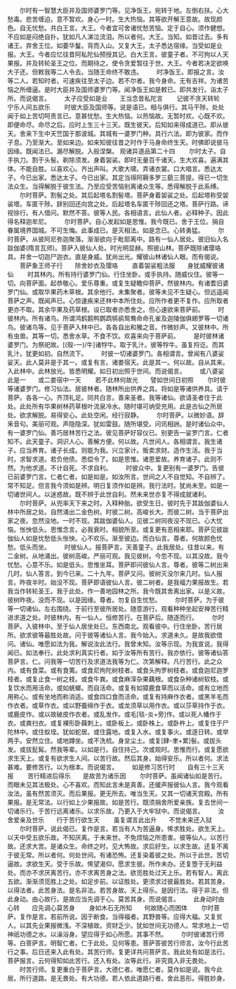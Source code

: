 <!-- { "loadSidebar": true } -->
　　尔时有一智慧大臣并及国师婆罗门等。见净饭王。宛转于地。左倒右扶。心大愁毒。悲苦缠迫。意不暂欢。身心一时。生大热恼。其等欲开解王意故。故现颜色。自无忧愁。共白王言。大王。今者宜可舍诸忧愁苦恼。定于自心。须作健想。不应如是闷绝自扑。犹如凡人涕泣流泪。所以者何。大王。当知。如昔过去。多有诸王。弃舍王位。如萎华鬘。背而入山。又复大王。太子悉达宿缘。当受如是业报。大王。今者应忆往昔阿私陀仙预授其记。白大王言。彼童子者。不可拘以人天果报。并及转轮圣王之位。而期待之。使令贪爱暂往于世。大王。今者若决定欲唤大子还。但敕我等二人令去。当随王命终不敢违。
　　时净饭王。即报之言。汝等二人。若知时者。可速疾往至太子边。若不尔者。我今身命。无有吉祥。为诸苦恼之所缠逼。是时大臣并及国师婆罗门等。闻净饭王如是敕已。即共发行。诣太子所。而说偈言。
　　太子应受如是业　　王当念昔私陀言
　　记彼不贪天转轮　　宁乐人间五欲乐
　　时彼大臣及国师等。说是语已。相与俱行。其马干陟。处处闻于如上苦切呵责言已。意甚忧愁。生大热恼。以热恼故。无暂时欢。心既不欢。即便命尽。命尽之后。应时上生三十三天。既生彼天。后知如来得成道已。即从彼天。舍来下生中天竺国于那波城。其城有一婆罗门种。具行六法。即为彼家。而作子息。乃至渐大。至如来边。如来知彼往昔之时作于马身命终生天。时佛即说彼马因缘。既闻法已。漏尽解脱。入般涅槃。
观诸异道品第二十四
　　尔时太子。自手执刀。割于头髻。剃除须发。身着袈裟。即时无量百千诸天。生大欢喜。遍满其体。不能自胜。以喜欢心。齐出声叫。大歌大啸。弄诸衣裳。口大唱言。悉达太子。今已出家。悉达太子。今已出家。其定当得阿耨多罗三藐三菩提。得已一切生法众生。当得解脱于彼生法。乃至应受苦恼别离诸众生等。悉得解脱于此系缚。
　　尔时菩萨。割髻之处。其后起塔名割髻塔。菩萨身着袈裟之处。后起塔称受袈裟塔。车匿干陟。辞别回还向宫之处。后起塔名车匿干陟回还之塔。菩萨行路。谛视徐行。有人借问。默然不答。彼等人民。各相语言。此仙人者。必释种子。因此得名释迦牟尼。
　　尔时菩萨。自心发起如是思惟。我今既已。舍于王位。捐自眷属境界国城。不可生悔。此事成已。是灭相法。如是念已。心转勇猛。
　　尔时菩萨。从彼阿尼弥迦聚落。渐渐欲向于毗耶离中。路有一仙人居处。彼旧仙入名跋伽婆(隋言瓦师)。菩萨入彼仙人处。时光明显赫。照彼山林。菩萨既除诸璎珞具。并舍一切迦尸迦衣。直是身威。犹尚出光。耀彼山林诸仙人眼。而有偈说。
　　菩萨象王师子行　　除舍妙衣及璎珞
　　直着袈裟粗法服　　身犹威耀彼诸仙
　　时其林内。所有持行婆罗门仙。行住坐卧。或手执持。随威仪住。彼等一切。向菩萨面。起恭敬心。爱乐尊重。或复生疑瞻仰菩萨。然彼林内。有诸耆旧婆罗门仙。或取华果药木草根。其余他行。未集聚者。彼等未见不生疑心。但远遥闻菩萨之声。既闻声已。心惊速疾来还林中本所住处。应所作者更不复作。应所取者更亦不取。其余华果及药草根。设已取者亦悉舍之。但心速欲来菩萨前。
　　时彼林内。所有诸鸟。所谓鸿鹤鹅鸭鹦鹉鸲鹆鸳鸯命命孔雀及迦陵伽俱翅罗等一切诸鸟。彼诸鸟等。见于菩萨入林中已。各各自出和雅之音。作微妙声。又彼林中。所有虫兽。其等一切。悉舍水草。不食不饮。欢喜来向于菩萨前。
　　是时彼林诸婆罗门。为祭祀故。[(殼-一)/牛]诸牸牛。取于乳汁。彼等牸牛。虽复捋讫。而其乳汁。犹更如初。自然流下。
　　时彼一切诸婆罗门。各相谓言。曾闻有八婆娑娑天。此人莫非是于其一。或复有言。诸娄宿天。此是其一。何以故。自从其来。入此林中。此林放光。皆悉明耀。如日初出照于世间。而说偈言。
　　或八婆娑此是一　　或二娄宿中一天
　　若不此林何故光　　譬如世间日初照
　　尔时彼等诸婆罗门。修习仙法。居彼林者。随林所出供养之具。将如是等诸供养具。请于菩萨。各各一心。齐顶礼足。同共白言。善来圣者。我等诸仙。欲请圣者住于此处。此处所有华果树林药草根叶流泉冷水。随时堪可纳受充用。此是古仙之所居处。欲求解脱。易得安心。此处空闲。经行寂静。
　　尔时菩萨。以微妙语。辞釆音句。美丽可观。声隐隐深。犹如雷鼓。随所堪受。问讯相詶。是时诸仙众中。有一婆罗门仙。善巧居林苦行之法。彼见菩萨好容仪已。别更告一娑罗门言。仁者知不。此天童子。洞识人心。善解方便。何以故。凡世间人。各相谓言。我生诸子。应当养育。诸子长成。则能为我。兴立家计。贩卖求财。造作生活。我于当时。求智求道。若负他债。悉偿令了。如是思惟。诸恩爱故。养育诸子。此则不然。为他求道。不计自死。不求自利。
　　时彼众中。复更别有一婆罗门。告彼已前婆罗门言。仁者仁者。如是如是。如汝所言。世间之人不自觉知。不自辨了。常不知足。但言我今须如是辨。明日复须作如是辨。我行法时。犹尚未至。如是一切诸世间人。以迷惑故。既不辨于此世自利。然未来世亦复不得成就诸利。
　　尔时菩萨。从兜率天下来之时。入释种胎。欲受生日。彼时先于其跋伽婆仙人林中所居之处。自然涌出二金色树。时彼二树。高峻长大。而彼二树。当于菩萨出家之夜。忽然没地。一时不现。其跋伽婆仙人。见彼二树同夜没不现已。心大忧恼。怅怏低头。思惟念言。必我衰时。相貌所至。或复更有恶相来耶。菩萨见彼跋伽仙人如是忧愁低头怅怏。心不欢乐。渐至彼边。而白仙言。尊者。何故颜色忧愁。低头而坐。
　　时彼仙人。报菩萨言。天善童子。此我居处。往昔以来。有二金树。从地涌出。彼树高峻。严丽可观。我见彼树。今忽不现。以其没故。我今忧愁。心意不乐。如是低头。思惟坐耳。菩萨即问彼仙人言。尊者。彼等二树出来几时。仙人答言。到今已来。二十九年。菩萨又问。彼树灭没尔来几时。仙人报言。昨夜半时。始没不现。菩萨即语彼仙人言。彼二树者。是我福力果报故生。若我当作转轮圣王。我于此处。作一善地园林之所。我今既其舍离出家。以是义故。彼树昨夜。没而不现。以是因缘。尊者。勿复自生忧愁。
　　尔时菩萨。为于彼等一切诸仙。左右围绕。于前行至彼所居处。随意游行。观看种种坐起安禅苦行精进求道之处。时彼林内。有一仙人。恒修苦行。在菩萨后。随逐而行。
　　尔时菩萨。入彼林中。至于仙人居坐处已。东西南北。观看彼中。行住坐卧。苦行居所。欲求彼等最胜处故。问于彼等诸仙人言。我今始入。求道未久。是故我欲借问。诸仙。唯愿如法为我。解说汝此法行。我曾未知。汝等示现。为我宣说。我得闻已。如法奉行。此处求利真实行者。如于汝等所有苦行。我亦依行。彼等诸仙答菩萨言。仁。问我等一切苦行及求道法我等为仁。次第解释。凡行苦行。此之众内。或有食菜。或有食荑。或食尼拘陀树枝者。或食头拘罗树枝者。或食迦尼迦罗枝者。或复止食一树之枝。或食牛粪。或食麻滓杂果藕根。或食杂种诸树软枝。或复饮水而用活命。或如蜣螂。而自活命。或复有如獐鹿食草而以活命。或有立地而用称心。或有坐地而称消适。或食四口食而活命。或复有持麻作衣者。或黑羊毛而作衣者。或草作衣。或以野蚕绵作于衣。或龙须草以用作衣。或以莎草持作于衣。或鹿皮作。或以故破皮作衣者。或乱发作。或毛[毯-炎+旁]作。或以死人幡作于衣。或粪扫衣。或复裸形卧蕀刺上。或卧板上。或卧株上。或卧杵上。或复住于尸陀林中。或住蚁垤。犹如蛇居。或住露地。或复入水。或复事火。或逐日转。或举两手。安然立住。或地蹲坐。或不洗梳。身坌尘土。或复[肆-聿+累]髻。或拔头发。或拔髭髯。然我等辈。以如是行。自住持己。次或观时。思惟而行。或复愿欲求生天上。或复有欲求生人间。以苦行故。然后其身。始得安乐。所以者何。求法甚难。要修苦行。以为根本。而说偈言。
　　如是修习苦行时　　自有三十三天报
　　苦行精进后得乐　　是故苦为诸乐因
　　尔时菩萨。虽闻诸仙如是苦行。而眼未见其法极处。心不喜欢。而知此言未是真善。还缓声报彼仙人言。我今观看汝法。虽有然苦须灭。而后果报。更无所去。唯当生天。又其一切诸天宫殿。所有果报。是无常法。以行如上少果报故。如是苦行。既须捐舍所爱亲族。复去世间一切诸乐行。于苦行远离诸乐。以求乐故。乃更入于大牢狱中。而说偈言。
　　汝舍爱亲及世乐　　行于苦行欲生天
　　虽复谓言此出升　　不觉未来还入狱
　　尔时菩萨。说此偈已。复作是言。若当有人为苦逼身。悕求胜处。欲生天上。以天中受五欲乐故。不知厌离。于未来世。不免烦恼之所患害。彼等仙人。以苦行故。还求大苦。是诸众生。命终之时。见大怖故。求后好生。以求生故。还复不离于彼无常。所以者何。何处世间。有诸恐怖。还复染着彼之处。所以于此世。苦切逼故。求欲生天。受于乐故。悕望渴仰。愿求生彼。所作未办。还复堕于无利益处。而亦不求厌离苦行。亦不求离苦身之法。欲觅胜处过天上乐。若有智人。离此五欲。渐渐须觅胜上之处。如足步前。以证胜处。更须求过彼最胜处。若其苦身。以得法者。此苦身法。是名非法。若苦身故。天上得乐。是因行法。得于非法。但此身动。由心故行。是故应当先调于心。莫苦其身。而说偈言。
　　此身动时由心转　　应先调心莫苦身
　　身如木石无所知　　何故随心而困体
　　尔时菩萨。复作是言。若前所说。因于断食。当得福者。其野兽等。应得大福。又复贫人。以其先业果报微浅。不深植故。资财乏少。犹如世间无功德人。常求地上一切神祇功德之水。以澡浴身。望应得于如心所愿。其事不然。
　　尔时彼诸苦行师等。白菩萨言。明智仁者。仁于此处。见何等患。菩萨答彼苦行师言。汝今行此苦行之事。后日还来入此有处。其苦行师。复更详共问菩萨言。我此处有如是法行。菩萨报言。云何得知如此苦行。还入有处。汝等此行。非究竟入非无畏处。
　　时苦行师。复更重白于菩萨言。大德仁者。唯愿仁者。莫作如是说。我今此居。所行道路。是无畏处。有大功德。若人依此道路行者。舍此恶形。得胜妙身。
